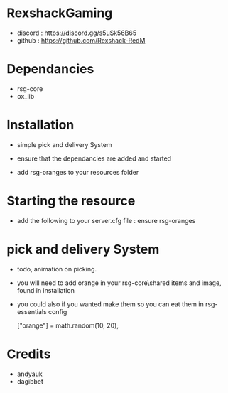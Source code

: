 # RexshackGaming

- discord : https://discord.gg/s5uSk56B65
- github : https://github.com/Rexshack-RedM

# Dependancies

- rsg-core
- ox_lib

# Installation

- simple pick and delivery System

- ensure that the dependancies are added and started
- add rsg-oranges to your resources folder

# Starting the resource

- add the following to your server.cfg file : ensure rsg-oranges

# pick and delivery System

- todo, animation on picking.

- you will need to add orange in your rsg-core\shared items and image, found in installation


- you could also if you wanted make them so you can eat them in rsg-essentials config

    ["orange"] = math.random(10, 20),

# Credits

- andyauk
- dagibbet
